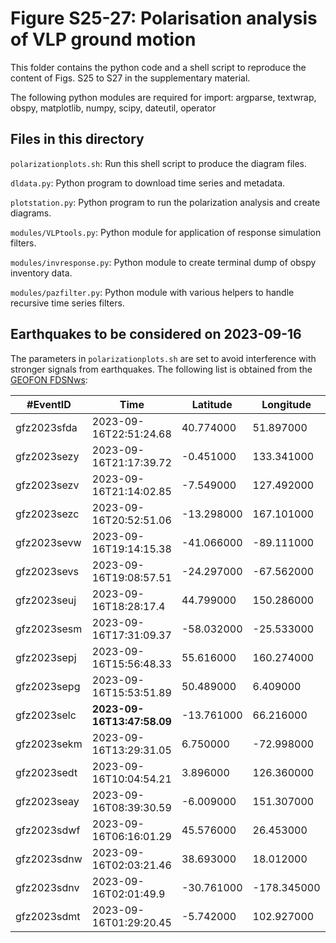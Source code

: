 # Figure S25-27: Polarisation analysis of VLP ground motion

This folder contains the python code and a shell script to reproduce
the content of Figs. S25 to S27 in the supplementary material.

The following python modules are required for import:
argparse, textwrap, obspy, matplotlib, numpy, scipy, dateutil, operator

## Files in this directory

`polarizationplots.sh`: Run this shell script to produce the diagram files.

`dldata.py`: Python program to download time series and metadata.

`plotstation.py`: Python program to run the polarization analysis and create diagrams.

`modules/VLPtools.py`: Python module for application of response simulation
filters.

`modules/invresponse.py`: Python module to create terminal dump of obspy
inventory data.

`modules/pazfilter.py`: Python module with various helpers to handle recursive
time series filters.

## Earthquakes to be considered on 2023-09-16
The parameters in `polarizationplots.sh` are set to avoid interference with
stronger signals from earthquakes.
The following list is obtained from the 
[GEOFON FDSNws](http://geofon.gfz-potsdam.de/fdsnws/event/1/query?start=2023-09-16&end=2023-09-17&limit=40&format=text):

| #EventID    | Time                       | Latitude   | Longitude   | Depth/km | Author | Catalog | Contributor | ContributorID | MagType | Magnitude | MagAuthor | EventLocationName                    | EventType |
| ----------- | -------------------------- | ---------- | ----------- | -------- | ------ | ------- | ----------- | ------------- | ------- | --------- | --------- | ------------------------------------ | --------- |
| gfz2023sfda | 2023-09-16T22:51:24.68     | 40.774000  | 51.897000   | 10.0     |        |         | GFZ         | gfz2023sfda   | mb      | 4.53      |           | Caspian Sea                          |           |
| gfz2023sezy | 2023-09-16T21:17:39.72     | -0.451000  | 133.341000  | 10.0     |        |         | GFZ         | gfz2023sezy   | M       | 4.91      |           | West Papua Region, Indonesia         |           |
| gfz2023sezv | 2023-09-16T21:14:02.85     | -7.549000  | 127.492000  | 162.7    |        |         | GFZ         | gfz2023sezv   | mb      | 4.49      |           | Banda Sea                            |           |
| gfz2023sezc | 2023-09-16T20:52:51.06     | -13.298000 | 167.101000  | 10.0     |        |         | GFZ         | gfz2023sezc   | M       | 5.09      |           | Vanuatu Islands                      |           |
| gfz2023sevw | 2023-09-16T19:14:15.38     | -41.066000 | -89.111000  | 10.0     |        |         | GFZ         | gfz2023sevw   | M       | 5.07      |           | Southeast of Easter Island           |           |
| gfz2023sevs | 2023-09-16T19:08:57.51     | -24.297000 | -67.562000  | 227.4    |        |         | GFZ         | gfz2023sevs   | mb      | 4.0       |           | Chile-Argentina Border Region        |           |
| gfz2023seuj | 2023-09-16T18:28:17.4      | 44.799000  | 150.286000  | 29.7     |        |         | GFZ         | gfz2023seuj   | mb      | 4.57      |           | East of Kuril Islands                |           |
| gfz2023sesm | 2023-09-16T17:31:09.37     | -58.032000 | -25.533000  | 10.0     |        |         | GFZ         | gfz2023sesm   | mb      | 4.93      |           | South Sandwich Islands Region        |           |
| gfz2023sepj | 2023-09-16T15:56:48.33     | 55.616000  | 160.274000  | 185.2    |        |         | GFZ         | gfz2023sepj   | mb      | 4.47      |           | Kamchatka Peninsula, Russia          |           |
| gfz2023sepg | 2023-09-16T15:53:51.89     | 50.489000  | 6.409000    | 2.0      |        |         | GFZ         | gfz2023sepg   | ML      | 2.78      |           | Germany                              |           |
| gfz2023selc | **2023-09-16T13:47:58.09** | -13.761000 | 66.216000   | 10.0     |        |         | GFZ         | gfz2023selc   | **Mw**  | **5.4**   |           | **Mid-Indian Ridge**                 |           |
| gfz2023sekm | 2023-09-16T13:29:31.05     | 6.750000   | -72.998000  | 151.6    |        |         | GFZ         | gfz2023sekm   | M       | 4.91      |           | Northern Colombia                    |           |
| gfz2023sedt | 2023-09-16T10:04:54.21     | 3.896000   | 126.360000  | 10.0     |        |         | GFZ         | gfz2023sedt   | M       | 5.0       |           | Talaud Islands, Indonesia            |           |
| gfz2023seay | 2023-09-16T08:39:30.59     | -6.009000  | 151.307000  | 10.0     |        |         | GFZ         | gfz2023seay   | M       | 5.06      |           | New Britain Region, Papua New Guinea |           |
| gfz2023sdwf | 2023-09-16T06:16:01.29     | 45.576000  | 26.453000   | 124.5    |        |         | GFZ         | gfz2023sdwf   | M       | 3.35      |           | Romania                              |           |
| gfz2023sdnw | 2023-09-16T02:03:21.46     | 38.693000  | 18.012000   | 10.0     |        |         | GFZ         | gfz2023sdnw   | Mw      | 3.99      |           | Ionian Sea                           |           |
| gfz2023sdnv | 2023-09-16T02:01:49.9      | -30.761000 | -178.345000 | 10.0     |        |         | GFZ         | gfz2023sdnv   | mb      | 5.32      |           | Kermadec Islands, New Zealand        |           |
| gfz2023sdmt | 2023-09-16T01:29:20.45     | -5.742000  | 102.927000  | 29.5     |        |         | GFZ         | gfz2023sdmt   | Mw      | 4.4       |           | Southern Sumatra, Indonesia          |           |

